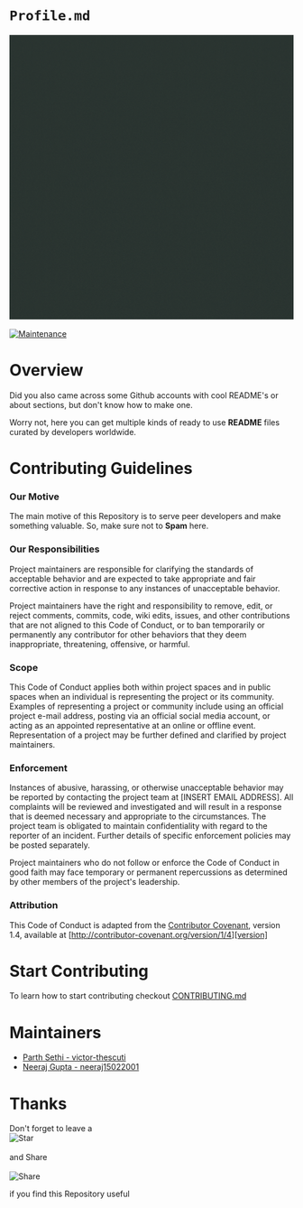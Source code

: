# `Profile.md` 
![Hacktoberfest 2021](assets/post.gif)

 [![Maintenance](https://img.shields.io/badge/Maintained%3F-yes-green.svg)](https://GitHub.com/Naereen/StrapDown.js/graphs/commit-activity)


# Overview
Did you also came across some Github accounts with cool README's or about sections, but don't know how to make one.

Worry not, here you can get multiple kinds of ready to use **README** files curated by developers worldwide.

# Contributing Guidelines

### **Our Motive**
The main motive of this Repository is to serve peer developers and make something valuable. So, make sure not to **Spam** here.

### **Our Responsibilities**

Project maintainers are responsible for clarifying the standards of acceptable
behavior and are expected to take appropriate and fair corrective action in
response to any instances of unacceptable behavior.

Project maintainers have the right and responsibility to remove, edit, or
reject comments, commits, code, wiki edits, issues, and other contributions
that are not aligned to this Code of Conduct, or to ban temporarily or
permanently any contributor for other behaviors that they deem inappropriate,
threatening, offensive, or harmful.

### **Scope**

This Code of Conduct applies both within project spaces and in public spaces
when an individual is representing the project or its community. Examples of
representing a project or community include using an official project e-mail
address, posting via an official social media account, or acting as an appointed
representative at an online or offline event. Representation of a project may be
further defined and clarified by project maintainers.

### **Enforcement**

Instances of abusive, harassing, or otherwise unacceptable behavior may be
reported by contacting the project team at [INSERT EMAIL ADDRESS]. All
complaints will be reviewed and investigated and will result in a response that
is deemed necessary and appropriate to the circumstances. The project team is
obligated to maintain confidentiality with regard to the reporter of an incident.
Further details of specific enforcement policies may be posted separately.

Project maintainers who do not follow or enforce the Code of Conduct in good
faith may face temporary or permanent repercussions as determined by other
members of the project's leadership.

### **Attribution**

This Code of Conduct is adapted from the [Contributor Covenant][homepage], version 1.4,
available at [http://contributor-covenant.org/version/1/4][version]

[homepage]: http://contributor-covenant.org
[version]: http://contributor-covenant.org/version/1/4/

# Start Contributing
To learn how to start contributing checkout [CONTRIBUTING.md](CONTRIBUTING.md)

# Maintainers
- [Parth Sethi - victor-thescuti](https://github.com/victorakaps)
- [Neeraj Gupta - neeraj15022001](https://github.com/neeraj15022001)
# Thanks

Don't forget to leave a<br>
![Star](https://emojipedia-us.s3.amazonaws.com/source/skype/289/star_2b50.png)<br><br>and Share<br><br>![Share](https://emojipedia-us.s3.amazonaws.com/source/skype/289/rocket_1f680.png)

if you find this Repository useful 

